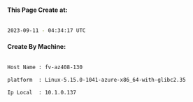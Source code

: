 
   
#### This Page Create at:

```bash

2023-09-11 - 04:34:17 UTC

```

#### Create By Machine:

```bash

Host Name : fv-az408-130

platform  : Linux-5.15.0-1041-azure-x86_64-with-glibc2.35

Ip Local  : 10.1.0.137

```


